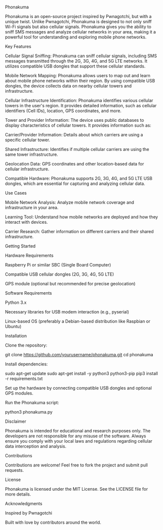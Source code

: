 Phonakuma

Phonakuma is an open-source project inspired by Pwnagotchi, but with a unique twist. Unlike Pwnagotchi, Phonakuma is designed to not only sniff Wi-Fi signals but also cellular signals. Phonakuma gives you the ability to sniff SMS messages and analyze cellular networks in your area, making it a powerful tool for understanding and exploring mobile phone networks.

Key Features

Cellular Signal Sniffing: Phonakuma can sniff cellular signals, including SMS messages transmitted through the 2G, 3G, 4G, and 5G LTE networks. It utilizes compatible USB dongles that support these cellular standards.

Mobile Network Mapping: Phonakuma allows users to map out and learn about mobile phone networks within their region. By using compatible USB dongles, the device collects data on nearby cellular towers and infrastructure.

Cellular Infrastructure Identification: Phonakuma identifies various cellular towers in the user's region. It provides detailed information, such as cellular identifiers (Cell IDs), location, GPS coordinates, and more.

Tower and Provider Information: The device uses public databases to display characteristics of cellular towers. It provides information such as:

Carrier/Provider Information: Details about which carriers are using a specific cellular tower.

Shared Infrastructure: Identifies if multiple cellular carriers are using the same tower infrastructure.

Geolocation Data: GPS coordinates and other location-based data for cellular infrastructure.

Compatible Hardware: Phonakuma supports 2G, 3G, 4G, and 5G LTE USB dongles, which are essential for capturing and analyzing cellular data.

Use Cases

Mobile Network Analysis: Analyze mobile network coverage and infrastructure in your area.

Learning Tool: Understand how mobile networks are deployed and how they interact with devices.

Carrier Research: Gather information on different carriers and their shared infrastructure.

Getting Started

Hardware Requirements

Raspberry Pi or similar SBC (Single Board Computer)

Compatible USB cellular dongles (2G, 3G, 4G, 5G LTE)

GPS module (optional but recommended for precise geolocation)

Software Requirements

Python 3.x

Necessary libraries for USB modem interaction (e.g., pyserial)

Linux-based OS (preferably a Debian-based distribution like Raspbian or Ubuntu)

Installation

Clone the repository:

git clone https://github.com/yourusername/phonakuma.git
cd phonakuma

Install dependencies:

sudo apt-get update
sudo apt-get install -y python3 python3-pip
pip3 install -r requirements.txt

Set up the hardware by connecting compatible USB dongles and optional GPS modules.

Run the Phonakuma script:

python3 phonakuma.py

Disclaimer

Phonakuma is intended for educational and research purposes only. The developers are not responsible for any misuse of the software. Always ensure you comply with your local laws and regulations regarding cellular data interception and analysis.

Contributions

Contributions are welcome! Feel free to fork the project and submit pull requests.

License

Phonakuma is licensed under the MIT License. See the LICENSE file for more details.

Acknowledgments

Inspired by Pwnagotchi

Built with love by contributors around the world.
